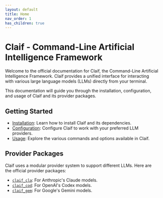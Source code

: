 ```yaml
---
layout: default
title: Home
nav_order: 1
has_children: true
---
```

# Claif - Command-Line Artificial Intelligence Framework

Welcome to the official documentation for Claif, the Command-Line Artificial Intelligence Framework. Claif provides a unified interface for interacting with various large language models (LLMs) directly from your terminal.

This documentation will guide you through the installation, configuration, and usage of Claif and its provider packages.

## Getting Started

- [Installation](/getting-started/#installation): Learn how to install Claif and its dependencies.
- [Configuration](/getting-started/#configuration): Configure Claif to work with your preferred LLM providers.
- [Usage](/getting-started/#usage): Explore the various commands and options available in Claif.

## Provider Packages

Claif uses a modular provider system to support different LLMs. Here are the official provider packages:

- [`claif_cla`](/providers/#claif_cla): For Anthropic's Claude models.
- [`claif_cod`](/providers/#claif_cod): For OpenAI's Codex models.
- [`claif_gem`](/providers/#claif_gem): For Google's Gemini models.
